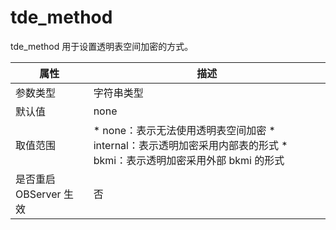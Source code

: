tde_method 
===============================

tde_method 用于设置透明表空间加密的方式。


|      **属性**      |                                                                                                **描述**                                                                                                |
|------------------|------------------------------------------------------------------------------------------------------------------------------------------------------------------------------------------------------|
| 参数类型             | 字符串类型                                                                                                                                                                                                |
| 默认值              | none                                                                                                                                                                                                 |
| 取值范围             | * none：表示无法使用透明表空间加密   * internal：表示透明加密采用内部表的形式   * bkmi：表示透明加密采用外部 bkmi 的形式    |
| 是否重启 OBServer 生效 | 否                                                                                                                                                                                                    |


